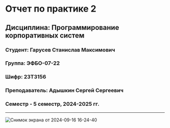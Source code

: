 # Отчет по практике 2
## Дисциплина: Программирование корпоративных систем
### Студент: Гарусев Станислав Максимович
### Группа: ЭФБО-07-22
### Шифр: 23Т3156
### Преподаватель: Адышкин Сергей Сергеевич
### Семестр - 5 семестр, 2024-2025 гг.
_____
![Снимок экрана от 2024-09-16 16-24-40](https://github.com/user-attachments/assets/9ea880ed-5409-4e19-8a19-e5927e8a47ff)

